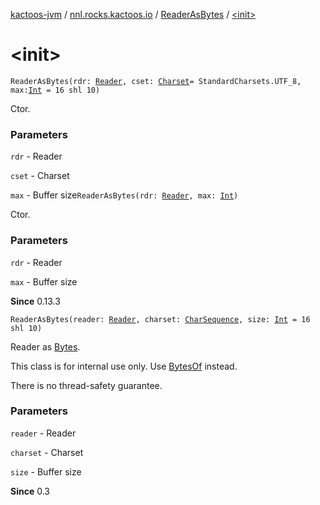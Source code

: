[kactoos-jvm](../../index.md) / [nnl.rocks.kactoos.io](../index.md) / [ReaderAsBytes](index.md) / [&lt;init&gt;](./-init-.md)

# &lt;init&gt;

`ReaderAsBytes(rdr: `[`Reader`](http://docs.oracle.com/javase/8/docs/api/java/io/Reader.html)`, cset: `[`Charset`](http://docs.oracle.com/javase/8/docs/api/java/nio/charset/Charset.html)` = StandardCharsets.UTF_8, max: `[`Int`](https://kotlinlang.org/api/latest/jvm/stdlib/kotlin/-int/index.html)` = 16 shl 10)`

Ctor.

### Parameters

`rdr` - Reader

`cset` - Charset

`max` - Buffer size`ReaderAsBytes(rdr: `[`Reader`](http://docs.oracle.com/javase/8/docs/api/java/io/Reader.html)`, max: `[`Int`](https://kotlinlang.org/api/latest/jvm/stdlib/kotlin/-int/index.html)`)`

Ctor.

### Parameters

`rdr` - Reader

`max` - Buffer size

**Since**
0.13.3

`ReaderAsBytes(reader: `[`Reader`](http://docs.oracle.com/javase/8/docs/api/java/io/Reader.html)`, charset: `[`CharSequence`](https://kotlinlang.org/api/latest/jvm/stdlib/kotlin/-char-sequence/index.html)`, size: `[`Int`](https://kotlinlang.org/api/latest/jvm/stdlib/kotlin/-int/index.html)` = 16 shl 10)`

Reader as [Bytes](../../nnl.rocks.kactoos/-bytes/index.md).

This class is for internal use only. Use [BytesOf](../-bytes-of/index.md) instead.

There is no thread-safety guarantee.

### Parameters

`reader` - Reader

`charset` - Charset

`size` - Buffer size

**Since**
0.3

